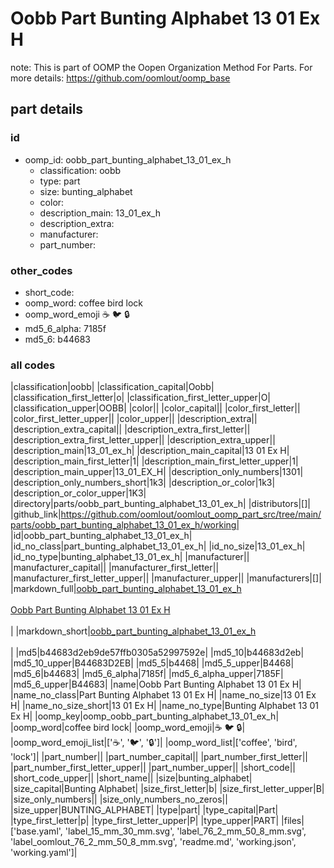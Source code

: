 # Oobb Part Bunting Alphabet 13 01 Ex H  

note: This is part of OOMP the Oopen Organization Method For Parts. For more details: https://github.com/oomlout/oomp_base

##  part details





### id
* oomp_id: oobb_part_bunting_alphabet_13_01_ex_h
  * classification: oobb
  * type: part
  * size: bunting_alphabet
  * color: 
  * description_main: 13_01_ex_h
  * description_extra: 
  * manufacturer: 
  * part_number: 

### other_codes
* short_code: 
* oomp_word: coffee bird lock
* oomp_word_emoji :coffee: :bird: :lock:
* md5_6_alpha: 7185f
* md5_6: b44683

### all codes 
|classification|oobb|
|classification_capital|Oobb|
|classification_first_letter|o|
|classification_first_letter_upper|O|
|classification_upper|OOBB|
|color||
|color_capital||
|color_first_letter||
|color_first_letter_upper||
|color_upper||
|description_extra||
|description_extra_capital||
|description_extra_first_letter||
|description_extra_first_letter_upper||
|description_extra_upper||
|description_main|13_01_ex_h|
|description_main_capital|13 01 Ex H|
|description_main_first_letter|1|
|description_main_first_letter_upper|1|
|description_main_upper|13_01_EX_H|
|description_only_numbers|1301|
|description_only_numbers_short|1k3|
|description_or_color|1k3|
|description_or_color_upper|1K3|
|directory|parts/oobb_part_bunting_alphabet_13_01_ex_h|
|distributors|[]|
|github_link|https://github.com/oomlout/oomlout_oomp_part_src/tree/main/parts/oobb_part_bunting_alphabet_13_01_ex_h/working|
|id|oobb_part_bunting_alphabet_13_01_ex_h|
|id_no_class|part_bunting_alphabet_13_01_ex_h|
|id_no_size|13_01_ex_h|
|id_no_type|bunting_alphabet_13_01_ex_h|
|manufacturer||
|manufacturer_capital||
|manufacturer_first_letter||
|manufacturer_first_letter_upper||
|manufacturer_upper||
|manufacturers|[]|
|markdown_full|[oobb_part_bunting_alphabet_13_01_ex_h](https://github.com/oomlout/oomlout_oomp_part_src/tree/main/parts/oobb_part_bunting_alphabet_13_01_ex_h/working)<br>[](https://github.com/oomlout/oomlout_oomp_part_src/tree/main/parts/oobb_part_bunting_alphabet_13_01_ex_h/working)<br>[Oobb Part Bunting Alphabet 13 01 Ex H](https://github.com/oomlout/oomlout_oomp_part_src/tree/main/parts/oobb_part_bunting_alphabet_13_01_ex_h/working)<br><br>|
|markdown_short|[oobb_part_bunting_alphabet_13_01_ex_h](https://github.com/oomlout/oomlout_oomp_part_src/tree/main/parts/oobb_part_bunting_alphabet_13_01_ex_h/working)<br><br>|
|md5|b44683d2eb9de57ffb0305a52997592e|
|md5_10|b44683d2eb|
|md5_10_upper|B44683D2EB|
|md5_5|b4468|
|md5_5_upper|B4468|
|md5_6|b44683|
|md5_6_alpha|7185f|
|md5_6_alpha_upper|7185F|
|md5_6_upper|B44683|
|name|Oobb Part Bunting Alphabet 13 01 Ex H|
|name_no_class|Part Bunting Alphabet 13 01 Ex H|
|name_no_size|13 01 Ex H|
|name_no_size_short|13 01 Ex H|
|name_no_type|Bunting Alphabet 13 01 Ex H|
|oomp_key|oomp_oobb_part_bunting_alphabet_13_01_ex_h|
|oomp_word|coffee bird lock|
|oomp_word_emoji|:coffee: :bird: :lock:|
|oomp_word_emoji_list|[':coffee:', ':bird:', ':lock:']|
|oomp_word_list|['coffee', 'bird', 'lock']|
|part_number||
|part_number_capital||
|part_number_first_letter||
|part_number_first_letter_upper||
|part_number_upper||
|short_code||
|short_code_upper||
|short_name||
|size|bunting_alphabet|
|size_capital|Bunting Alphabet|
|size_first_letter|b|
|size_first_letter_upper|B|
|size_only_numbers||
|size_only_numbers_no_zeros||
|size_upper|BUNTING_ALPHABET|
|type|part|
|type_capital|Part|
|type_first_letter|p|
|type_first_letter_upper|P|
|type_upper|PART|
|files|['base.yaml', 'label_15_mm_30_mm.svg', 'label_76_2_mm_50_8_mm.svg', 'label_oomlout_76_2_mm_50_8_mm.svg', 'readme.md', 'working.json', 'working.yaml']|
